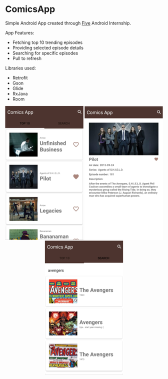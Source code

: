 # ComicsApp
Simple Android App created through [Five](https://five.agency/) Android Internship.

App Features:
+ Fetching top 10 trending episodes
+ Providing selected episode details
+ Searching for specific episodes
+ Pull to refresh

Libraries used:
+ Retrofit
+ Gson
+ Glide
+ RxJava
+ Room

<p align="center">
  <img src="https://github.com/ivanrezic/ComicsApp/blob/master/App%20Screenshots/1.jpeg" width="250" title="Home Screen">
  <img src="https://github.com/ivanrezic/ComicsApp/blob/master/App%20Screenshots/2.jpeg" width="250" title="Episode Details">
  <img src="https://github.com/ivanrezic/ComicsApp/blob/master/App%20Screenshots/3.jpeg" width="250" title="Search results">
</p>
